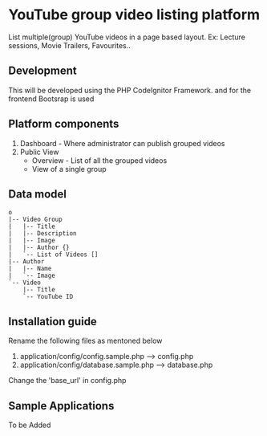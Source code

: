 # YouTube group video listing platform
List multiple(group) YouTube videos in a page based layout.
Ex: Lecture sessions, Movie Trailers, Favourites..

## Development
This will be developed using the PHP CodeIgnitor Framework. and for the frontend Bootsrap is used

## Platform components
1. Dashboard - Where administrator can publish grouped videos
2. Public View
   * Overview - List of all the grouped videos
   * View of a single group
   
## Data model
```  
o
|-- Video Group
|   |-- Title
|   |-- Description
|   |-- Image
|   |-- Author {}
|   `-- List of Videos []
|-- Author
|   |-- Name
|   `-- Image
`-- Video
    |-- Title
    `-- YouTube ID
```

## Installation guide
Rename the following files as mentoned below
1. application/config/config.sample.php --> config.php
2. application/config/database.sample.php --> database.php

Change the 'base_url' in config.php

## Sample Applications

To be Added
